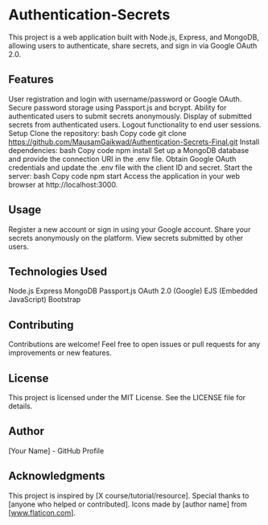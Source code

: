 # Authentication-Secrets

This project is a web application built with Node.js, Express, and MongoDB, allowing users to authenticate, share secrets, and sign in via Google OAuth 2.0.

## Features
User registration and login with username/password or Google OAuth.
Secure password storage using Passport.js and bcrypt.
Ability for authenticated users to submit secrets anonymously.
Display of submitted secrets from authenticated users.
Logout functionality to end user sessions.
Setup
Clone the repository:
bash
Copy code
git clone https://github.com/MausamGaikwad/Authentication-Secrets-Final.git
Install dependencies:
bash
Copy code
npm install
Set up a MongoDB database and provide the connection URI in the .env file.
Obtain Google OAuth credentials and update the .env file with the client ID and secret.
Start the server:
bash
Copy code
npm start
Access the application in your web browser at http://localhost:3000.
## Usage
Register a new account or sign in using your Google account.
Share your secrets anonymously on the platform.
View secrets submitted by other users.
## Technologies Used
Node.js
Express
MongoDB
Passport.js
OAuth 2.0 (Google)
EJS (Embedded JavaScript)
Bootstrap
## Contributing
Contributions are welcome! Feel free to open issues or pull requests for any improvements or new features.

## License
This project is licensed under the MIT License. See the LICENSE file for details.

## Author
[Your Name] - GitHub Profile

## Acknowledgments
This project is inspired by [X course/tutorial/resource].
Special thanks to [anyone who helped or contributed].
Icons made by [author name] from [www.flaticon.com].
